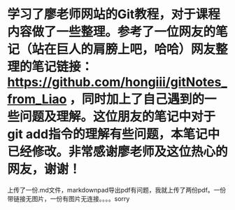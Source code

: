 # 学习了廖老师网站的Git教程，对于课程内容做了一些整理。参考了一位网友的笔记（站在巨人的肩膀上吧，哈哈）网友整理的笔记链接：https://github.com/hongiii/gitNotes_from_Liao ，同时加上了自己遇到的一些问题及理解。这位朋友的笔记中对于git add指令的理解有些问题，本笔记中已经修改。非常感谢廖老师及这位热心的网友，谢谢！
上传了一份.md文件，markdownpad导出pdf有问题，我就上传了两份pdf。一份带链接无图片，一份有图片无连接。。。。sorry
